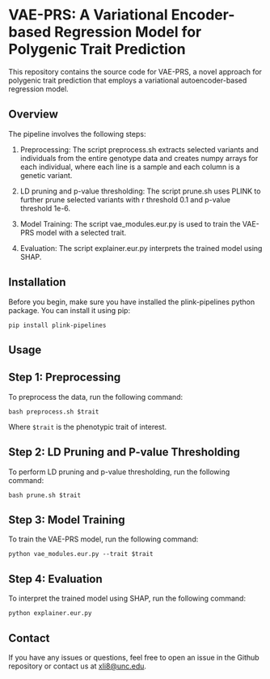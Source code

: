 # VAE-PRS: A Variational Encoder-based Regression Model for Polygenic Trait Prediction
This repository contains the source code for VAE-PRS, a novel approach for polygenic trait prediction that employs a variational autoencoder-based regression model.

## Overview
The pipeline involves the following steps:

1. Preprocessing: The script preprocess.sh extracts selected variants and individuals from the entire genotype data and creates numpy arrays for each individual, where each line is a sample and each column is a genetic variant.

2. LD pruning and p-value thresholding: The script prune.sh uses PLINK to further prune selected variants with r threshold 0.1 and p-value threshold 1e-6.

3. Model Training: The script vae_modules.eur.py is used to train the VAE-PRS model with a selected trait.

4. Evaluation: The script explainer.eur.py interprets the trained model using SHAP.

## Installation
Before you begin, make sure you have installed the plink-pipelines python package. You can install it using pip:

```shell
pip install plink-pipelines
```

## Usage
## Step 1: Preprocessing

To preprocess the data, run the following command:

```shell
bash preprocess.sh $trait
```
Where `$trait` is the phenotypic trait of interest.

## Step 2: LD Pruning and P-value Thresholding

To perform LD pruning and p-value thresholding, run the following command:

```shell
bash prune.sh $trait
```
## Step 3: Model Training

To train the VAE-PRS model, run the following command:

```shell
python vae_modules.eur.py --trait $trait
```
## Step 4: Evaluation

To interpret the trained model using SHAP, run the following command:

```shell
python explainer.eur.py
```
## Contact
If you have any issues or questions, feel free to open an issue in the Github repository or contact us at xli8@unc.edu.

